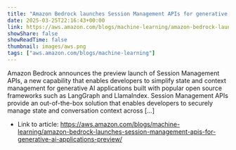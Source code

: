 ```yaml
---
title: "Amazon Bedrock launches Session Management APIs for generative AI applications (Preview)"
date: 2025-03-25T22:16:43+00:00
link: https://aws.amazon.com/blogs/machine-learning/amazon-bedrock-launches-session-management-apis-for-generative-ai-applications-preview/
showShare: false
showReadTime: false
thumbnail: images/aws.png
tags: ["aws.amazon.com/blogs/machine-learning"]
---
```

Amazon Bedrock announces the preview launch of Session Management APIs, a new capability that enables developers to simplify state and context management for generative AI applications built with popular open source frameworks such as LangGraph and LlamaIndex. Session Management APIs provide an out-of-the-box solution that enables developers to securely manage state and conversation context across […]

- Link to article: https://aws.amazon.com/blogs/machine-learning/amazon-bedrock-launches-session-management-apis-for-generative-ai-applications-preview/